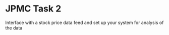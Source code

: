 # JPMC Task 2
Interface with a stock price data feed and set up your system for analysis of the data
